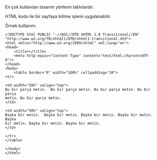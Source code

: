 En çok kullanılan tasarım yöntemi tablolardır.

HTML <table> kodu ile bir sayfaya bölme işlemi uygulanabilir.

Örnek kullanım:

```
<!DOCTYPE html PUBLIC "-//W3C//DTD XHTML 1.0 Transitional//EN" "http://www.w3.org/TR/xhtml1/DTD/xhtml1-transitional.dtd">
<html xmlns="http://www.w3.org/1999/xhtml" xml:lang="en">
<head>
    <title></title>
    <meta http-equiv="Content-Type" content="text/html;charset=UTF-8"/>
</head>
<body>
	<table border="0" width="100%" cellpadding="10">
<tr>

<td width="50%" valign="top">
Bu bir parça metin.  Bu bir parça metin. Bu bir parça metin. Bu bir parça 
metin. Bu bir parça metin.
</td>

<td width="50%" valign="top">
Başka bir metin.  Başka bir metin. Başka bir metin. Başka bir metin. Başka 
bir metin. Başka bir metin. Başka bir metin.
</td>

</tr>
</table>

</body>
</html>



```
